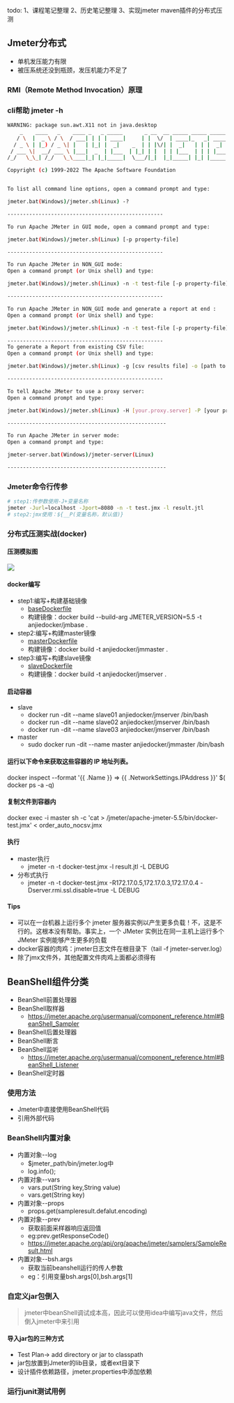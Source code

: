 todo:
1、课程笔记整理
2、历史笔记整理
3、实现jmeter maven插件的分布式压测
## Jmeter分布式
* 单机发压能力有限
* 被压系统还没到瓶颈，发压机能力不足了
### RMI（Remote Method Invocation）原理

### cli帮助 jmeter -h
```bash
WARNING: package sun.awt.X11 not in java.desktop
    _    ____   _    ____ _   _ _____       _ __  __ _____ _____ _____ ____
   / \  |  _ \ / \  / ___| | | | ____|     | |  \/  | ____|_   _| ____|  _ \
  / _ \ | |_) / _ \| |   | |_| |  _|    _  | | |\/| |  _|   | | |  _| | |_) |
 / ___ \|  __/ ___ \ |___|  _  | |___  | |_| | |  | | |___  | | | |___|  _ <
/_/   \_\_| /_/   \_\____|_| |_|_____|  \___/|_|  |_|_____| |_| |_____|_| \_\ 5.5

Copyright (c) 1999-2022 The Apache Software Foundation


To list all command line options, open a command prompt and type:

jmeter.bat(Windows)/jmeter.sh(Linux) -?

--------------------------------------------------

To run Apache JMeter in GUI mode, open a command prompt and type:

jmeter.bat(Windows)/jmeter.sh(Linux) [-p property-file]

--------------------------------------------------

To run Apache JMeter in NON_GUI mode:
Open a command prompt (or Unix shell) and type:

jmeter.bat(Windows)/jmeter.sh(Linux) -n -t test-file [-p property-file] [-l results-file] [-j log-file]

--------------------------------------------------

To run Apache JMeter in NON_GUI mode and generate a report at end :
Open a command prompt (or Unix shell) and type:

jmeter.bat(Windows)/jmeter.sh(Linux) -n -t test-file [-p property-file] [-l results-file] [-j log-file] -e -o [Path to output folder]

--------------------------------------------------
To generate a Report from existing CSV file:
Open a command prompt (or Unix shell) and type:

jmeter.bat(Windows)/jmeter.sh(Linux) -g [csv results file] -o [path to output folder (empty or not existing)]

--------------------------------------------------

To tell Apache JMeter to use a proxy server:
Open a command prompt and type:

jmeter.bat(Windows)/jmeter.sh(Linux) -H [your.proxy.server] -P [your proxy server port]

---------------------------------------------------

To run Apache JMeter in server mode:
Open a command prompt and type:

jmeter-server.bat(Windows)/jmeter-server(Linux)

---------------------------------------------------

```
### Jmeter命令行传参
```sh
# step1:传参数使用-J+变量名称
jmeter -Jurl=localhost -Jport=8080 -n -t test.jmx -l result.jtl
# step2:jmx使用：${__P(变量名称，默认值)}
```
### 分布式压测实战(docker)
#### 压测模拟图
![](https://jmeter.apache.org/images/screenshots/distributed-jmeter.svg)
#### docker编写
* step1:编写+构建基础镜像
  * [baseDockerfile](./jmeter_docker/base/Dockerfile)
  * 构建镜像：docker build --build-arg JMETER_VERSION=5.5 -t anjiedocker/jmbase .
* step2:编写+构建master镜像
  * [masterDockerfile](./jmeter_docker/master/Dockerfile)
  * 构建镜像：docker build -t anjiedocker/jmmaster .
* step3:编写+构建slave镜像
  * [slaveDockerfile](./jmeter_docker/slave/Dockerfile)
  * 构建镜像：docker build -t anjiedocker/jmserver .
#### 启动容器
* slave
  *  docker run -dit --name slave01 anjiedocker/jmserver /bin/bash
  *  docker run -dit --name slave02 anjiedocker/jmserver /bin/bash
  *  docker run -dit --name slave03 anjiedocker/jmserver /bin/bash
* master
  * sudo docker run -dit --name master anjiedocker/jmmaster /bin/bash
#### 运行以下命令来获取这些容器的 IP 地址列表。
 docker inspect --format '{{ .Name }} => {{ .NetworkSettings.IPAddress }}' $( docker ps -a -q)
#### 复制文件到容器内
docker exec -i master sh -c 'cat > /jmeter/apache-jmeter-5.5/bin/docker-test.jmx' < order_auto_nocsv.jmx
#### 执行
* master执行
  * jmeter -n -t docker-test.jmx  -l result.jtl -L DEBUG
* 分布式执行
  * jmeter -n -t docker-test.jmx -R172.17.0.5,172.17.0.3,172.17.0.4 -Dserver.rmi.ssl.disable=true -L DEBUG
#### Tips
* 可以在一台机器上运行多个 jmeter 服务器实例以产生更多负载！不，这是不行的。这根本没有帮助。事实上，一个 JMeter 实例比在同一主机上运行多个 JMeter 实例能够产生更多的负载
* docker容器的肉鸡：jmeter日志文件在根目录下（tail -f jmeter-server.log）
* 除了jmx文件外，其他配置文件肉鸡上面都必须得有
## BeanShell组件分类
* BeanShell前置处理器
* BeanShell取样器
  * https://jmeter.apache.org/usermanual/component_reference.html#BeanShell_Sampler
* BeanShell后置处理器
* BeanShell断言
* BeanShell监听
  * https://jmeter.apache.org/usermanual/component_reference.html#BeanShell_Listener
* BeanShell定时器
### 使用方法
* Jmeter中直接使用BeanShell代码
* 引用外部代码
### BeanShell内置对象
* 内置对象--log
  * $jmeter_path/bin/jmeter.log中
  * log.info();
* 内置对象--vars
  * vars.put(String key,String value)
  * vars.get(String key)
* 内置对象--props
  * props.get(sampleresult.defalut.encoding)
* 内置对象--prev
  * 获取前面采样器响应返回值 
  * eg:prev.getResponseCode()
  * https://jmeter.apache.org/api/org/apache/jmeter/samplers/SampleResult.html
* 内置对象--bsh.args
  * 获取当前beanshell运行的传人参数
  * eg：引用变量bsh.args[0],bsh.args[1]
### 自定义jar包倒入
> jmeter中beanShell调试成本高，因此可以使用idea中编写java文件，然后倒入jmeter中来引用
#### 导入jar包的三种方式
* Test Plan-> add directory or jar to classpath
* jar包放置到Jmeter的lib目录，或者ext目录下
* 设计插件依赖路径，jmeter.properties中添加依赖
### 运行junit测试用例


